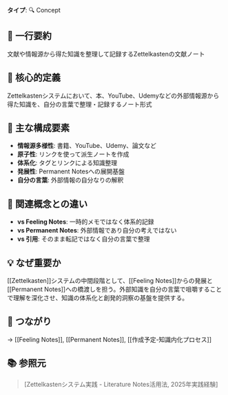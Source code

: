 **タイプ**: 🔍 Concept

## 📝 一行要約
文献や情報源から得た知識を整理して記録するZettelkastenの文献ノート

## 🎯 核心的定義
Zettelkastenシステムにおいて、本、YouTube、Udemyなどの外部情報源から得た知識を、自分の言葉で整理・記録するノート形式

## 🌟 主な構成要素
- **情報源多様性**: 書籍、YouTube、Udemy、論文など
- **原子性**: リンクを使って派生ノートを作成
- **体系化**: タグとリンクによる知識整理
- **発展性**: Permanent Notesへの展開基盤
- **自分の言葉**: 外部情報の自分なりの解釈

## 🔄 関連概念との違い
- **vs Feeling Notes**: 一時的メモではなく体系的記録
- **vs Permanent Notes**: 外部情報であり自分の考えではない
- **vs 引用**: そのまま転記ではなく自分の言葉で整理

## 💡 なぜ重要か
[[Zettelkasten]]システムの中間段階として、[[Feeling Notes]]からの発展と[[Permanent Notes]]への橋渡しを担う。外部知識を自分の言葉で咀嚼することで理解を深化させ、知識の体系化と創発的洞察の基盤を提供する。

## 🔗 つながり
→ [[Feeling Notes]], [[Permanent Notes]], [[作成予定-知識内化プロセス]]

## 📚 参照元
> [Zettelkastenシステム実践 - Literature Notes活用法, 2025年実践経験]